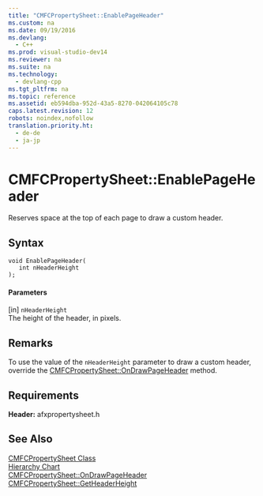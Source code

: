 ```yaml
---
title: "CMFCPropertySheet::EnablePageHeader"
ms.custom: na
ms.date: 09/19/2016
ms.devlang: 
  - C++
ms.prod: visual-studio-dev14
ms.reviewer: na
ms.suite: na
ms.technology: 
  - devlang-cpp
ms.tgt_pltfrm: na
ms.topic: reference
ms.assetid: eb594dba-952d-43a5-8270-042064105c78
caps.latest.revision: 12
robots: noindex,nofollow
translation.priority.ht: 
  - de-de
  - ja-jp
---
```

# CMFCPropertySheet::EnablePageHeader
Reserves space at the top of each page to draw a custom header.  
  
## Syntax  
  
```  
void EnablePageHeader(  
   int nHeaderHeight   
);  
```  
  
#### Parameters  
 [in] `nHeaderHeight`  
 The height of the header, in pixels.  
  
## Remarks  
 To use the value of the `nHeaderHeight` parameter to draw a custom header, override the [CMFCPropertySheet::OnDrawPageHeader](../vs140/CMFCPropertySheet--OnDrawPageHeader.md) method.  
  
## Requirements  
 **Header:** afxpropertysheet.h  
  
## See Also  
 [CMFCPropertySheet Class](../vs140/CMFCPropertySheet-Class.md)   
 [Hierarchy Chart](../vs140/Hierarchy-Chart.md)   
 [CMFCPropertySheet::OnDrawPageHeader](../vs140/CMFCPropertySheet--OnDrawPageHeader.md)   
 [CMFCPropertySheet::GetHeaderHeight](../vs140/CMFCPropertySheet--GetHeaderHeight.md)